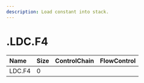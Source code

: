 ```yaml
---
description: Load constant into stack.
---
```


# .LDC.F4

| Name | Size | ControlChain | FlowControl |
| :--- | :--- | :--- | :--- |
| LDC.F4 | 0 |  |  |
